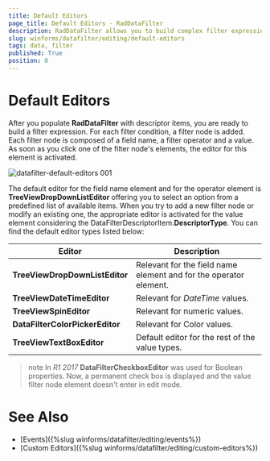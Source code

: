 ```yaml
---
title: Default Editors
page_title: Default Editors - RadDataFilter
description: RadDataFilter allows you to build complex filter expressions based on the data and collection type of the source fields.  
slug: winforms/datafilter/editing/default-editors
tags: data, filter
published: True
position: 0
---
```


# Default Editors

After you populate **RadDataFilter** with descriptor items, you are ready to build a filter expression. For each filter condition, a filter node is added. Each filter node is composed of a field name, a filter operator and a value. As soon as you click one of the filter node's elements, the editor for this element is activated.

![datafilter-default-editors 001](images/datafilter-default-editors001.png)

The default editor for the field name element and for the operator element is **TreeViewDropDownListEditor** offering you to select an option from a predefined list of available items. When you try to add a new filter node or modify an existing one, the appropriate editor is activated for the value element considering the DataFilterDescriptorItem.**DescriptorType**. You can find the default editor types listed below:

|Editor|Description|
|----|----|
|**TreeViewDropDownListEditor**|Relevant for the field name element and for the operator element.|
|**TreeViewDateTimeEditor**|Relevant for *DateTime* values.|
|**TreeViewSpinEditor**|Relevant for numeric values.|
|**DataFilterColorPickerEditor**|Relevant for Color values.|
|**TreeViewTextBoxEditor**|Default editor for the rest of the value types.|

>note In *R1 2017* **DataFilterCheckboxEditor** was used for Boolean properties. Now, a permanent check box is displayed and the value filter node element doesn't enter in edit mode. 

# See Also

* [Events]({%slug winforms/datafilter/editing/events%})	
* [Custom Editors]({%slug winforms/datafilter/editing/custom-editors%})	
		
